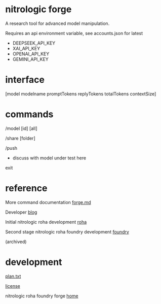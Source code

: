 # nitrologic forge

A research tool for advanced model manipulation.

Requires an api environment variable, see accounts.json for latest

* DEEPSEEK_API_KEY
* XAI_API_KEY 
* OPENAI_API_KEY
* GEMINI_API_KEY

# interface

[model modelname promptTokens replyTokens totalTokens contextSize]

# commands

/model [id] [all]

/share [folder]

/push

* discuss with model under test here

exit

# reference

More command documentation [forge.md](forge.md)

Developer [blog](https://github.com/nitrologic/media/relayblog.md)

Initial nitrologic roha development [roha](https://github.com/nitrologic/roha)

Second stage nitrologic roha foundry development [foundry](https://github.com/nitrologic/foundry) 

(archived)

# development

[plan.txt](plan.txt)

[license](LICENSE)

nitrologic roha foundry forge [home](https://github.com/nitrologic/forge)

